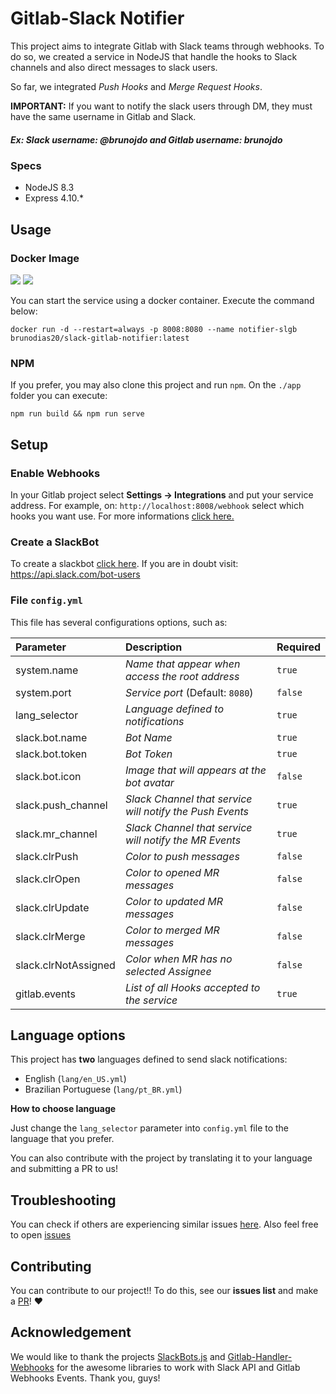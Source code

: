 # Gitlab-Slack Notifier

This project aims to integrate Gitlab with Slack teams through webhooks. To do so, we created a service in NodeJS that handle the hooks to Slack channels and also direct messages to slack users.

So far, we integrated *Push Hooks* and *Merge Request Hooks*.

**IMPORTANT:** If you want to notify the slack users through DM, they must have the same username in Gitlab and Slack.
##### Ex: Slack username: @brunojdo and Gitlab username: brunojdo

### Specs

* NodeJS 8.3
* Express 4.10.*

## Usage

### Docker Image

[![](https://images.microbadger.com/badges/image/brunodias20/slack-gitlab-notifier.svg)](https://microbadger.com/images/brunodias20/slack-gitlab-notifier "Get your own image badge on microbadger.com") [![](https://images.microbadger.com/badges/version/brunodias20/slack-gitlab-notifier.svg)](https://microbadger.com/images/brunodias20/slack-gitlab-notifier "Get your own version badge on microbadger.com")

You can start the service using a docker container. Execute the command below: 

`docker run -d --restart=always -p 8008:8080 --name notifier-slgb brunodias20/slack-gitlab-notifier:latest`

### NPM 

If you prefer, you may also clone this project and run `npm`. On the `./app` folder you can execute:

`npm run build && npm run serve`

## Setup

### Enable Webhooks

In your Gitlab project select **Settings -> Integrations** and put your service address. For example, on: `http://localhost:8008/webhook` select which hooks you want use. For more informations [click here.](https://docs.gitlab.com/ce/user/project/integrations/webhooks.html)

### Create a SlackBot

To create a slackbot [click here](https://my.slack.com/services/new/bot). If you are in doubt visit: https://api.slack.com/bot-users

### File `config.yml`

This file has several configurations options, such as: 

| Parameter	| Description | Required |
| :------- | :------ | :------ |
| system.name | *Name that appear when access the root address* | `true` |
| system.port | *Service port* (Default: `8080`) | `false` |
| lang_selector | *Language defined to notifications* | `true` |
| slack.bot.name | *Bot Name* | `true` |
| slack.bot.token | *Bot Token* | `true` |
| slack.bot.icon | *Image that will appears at the bot avatar* | `false` |
| slack.push_channel | *Slack Channel that service will notify the Push Events* | `true` |
| slack.mr_channel | *Slack Channel that service will notify the MR Events* | `true` |
| slack.clrPush | *Color to push messages* | `false` |
| slack.clrOpen | *Color to opened MR messages* | `false` |
| slack.clrUpdate | *Color to updated MR messages* | `false` |
| slack.clrMerge | *Color to merged MR messages* | `false` |
| slack.clrNotAssigned | *Color when MR has no selected Assignee* | `false` |
| gitlab.events | *List of all Hooks accepted to the service*  | `true` |


## Language options

This project has **two** languages defined to send slack notifications: 

* English (`lang/en_US.yml`)
* Brazilian Portuguese (`lang/pt_BR.yml`)

**How to choose language**

Just change the `lang_selector` parameter into `config.yml` file to the language that you prefer. 

You can also contribute with the project by translating it to your language and submitting a PR to us!


## Troubleshooting 

You can check if others are experiencing similar issues [here](https://github.com/brunojdo/slack-gitlab-notifier/issues/new). Also feel free to open [issues](https://github.com/brunojdo/slack-gitlab-notifier/issues/new) 

## Contributing

You can contribute to our project!! To do this, see our **issues list** and make a [PR](https://github.com/brunojdo/slack-gitlab-notifier/pulls)! :heart:

## Acknowledgement

We would like to thank the projects [SlackBots.js](https://github.com/mishk0/slack-bot-api) and [Gitlab-Handler-Webhooks](https://github.com/Yuliang-Lee/gitlab-webhook-handler) for the awesome libraries to work with Slack API and Gitlab Webhooks Events. Thank you, guys!
